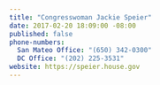 ```yaml
---
title: "​Congresswoman Jackie Speier"
date: 2017-02-20 18:09:00 -08:00
published: false
phone-numbers:
  San Mateo Office: "(650) 342-0300"
  DC Office: "(202) 225-3531"
website: https://speier.house.gov
---
```


